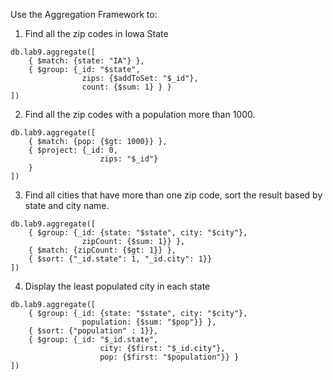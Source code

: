 Use the Aggregation Framework to:

1. Find all the zip codes in Iowa State
```
db.lab9.aggregate([
    { $match: {state: "IA"} },
    { $group: {_id: "$state", 
                zips: {$addToSet: "$_id"},
                count: {$sum: 1} } }
])
```

2. Find all the zip codes with a population more than 1000.
```
db.lab9.aggregate([
    { $match: {pop: {$gt: 1000}} },
    { $project: {_id: 0,
                    zips: "$_id"}
    }
])

```

3. Find all cities that have more than one zip code, sort the result based by state and city name.
```
db.lab9.aggregate([
    { $group: {_id: {state: "$state", city: "$city"},
                zipCount: {$sum: 1}} },
    { $match: {zipCount: {$gt: 1}} },
    { $sort: {"_id.state": 1, "_id.city": 1}}
])
```

4. Display the least populated city in each state
```
db.lab9.aggregate([
    { $group: {_id: {state: "$state", city: "$city"},
                population: {$sum: "$pop"}} },
    { $sort: {"population" : 1}},
    { $group: {_id: "$_id.state",
                    city: {$first: "$_id.city"},
                    pop: {$first: "$population"}} }
])
```
